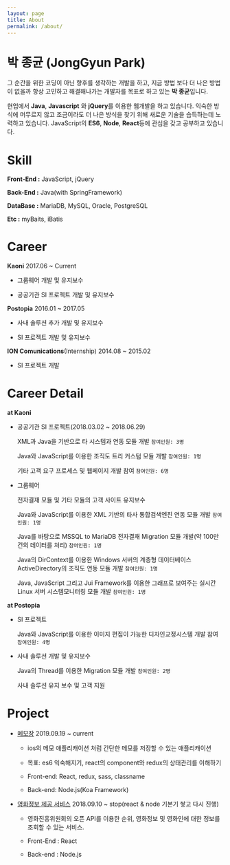 ```yaml
---
layout: page
title: About
permalink: /about/
---
```


박 종균 (JongGyun Park)
====================
 그 순간을 위한 코딩이 아닌 향후를 생각하는 개발을 하고, 지금 방법 보다 더 나은 방법이 없을까 항상 고민하고 해결해나가는 개발자를 목표로 하고 있는 **박 종균**입니다.  
 
 현업에서 **Java**, **Javascript** 와 **jQuery**를 이용한 웹개발을 하고 있습니다. 익숙한 방식에 머무르지 않고 조금이라도 더 나은 방식을 찾기 위해 새로운 기술을 습득하는데 노력하고 있습니다. JavaScript의 **ES6**, **Node**, **React**등에 관심을 갖고 공부하고 있습니다.

<!-- patience
laziness -->

Skill
==========
**Front-End :** JavaScript, jQuery

**Back-End :** Java(with SpringFramework)

**DataBase :** MariaDB, MySQL, Oracle, PostgreSQL

**Etc :** myBaits, iBatis


Career
============

**Kaoni** 2017.06 ~ Current

- 그룹웨어 개발 및 유지보수

- 공공기관 SI 프로젝트 개발 및 유지보수


**Postopia** 2016.01 ~ 2017.05

- 사내 솔루션 추가 개발 및 유지보수

- SI 프로젝트 개발 및 유지보수


**ION Comunications**(Internship) 2014.08 ~ 2015.02

- SI 프로젝트 개발


Career Detail
================

**at Kaoni**

- 공공기관 SI 프로젝트(2018.03.02 ~ 2018.06.29)

  XML과 Java을 기반으로 타 시스템과 연동 모듈 개발 `참여인원: 3명`

  Java와 JavaScript를 이용한 조직도 트리 커스텀 모듈 개발 `참여인원: 1명`

  기타 고객 요구 프로세스 및 웹페이지 개발 참여 `참여인원: 6명`

- 그룹웨어
  
  전자결재 모듈 및 기타 모듈의 고객 사이트 유지보수

  Java와 JavaScript를 이용한 XML 기반의 타사 통합검색엔진 연동 모듈 개발 `참여인원: 1명`

  Java를 바탕으로 MSSQL to MariaDB 전자결재 Migration 모듈 개발(약 100만건의 데이터를 처리) `참여인원: 1명`

  Java의 DirContext를 이용한 Windows 서버의 계층형 데이터베이스 ActiveDirectory의 조직도 연동 모듈 개발 `참여인원: 1명`

  Java, JavaScript 그리고 Jui Framework를 이용한 그래프로 보여주는 실시간 Linux 서버 시스템모니터링 모듈 개발 `참여인원: 1명`

**at Postopia**

- SI 프로젝트

  Java와 JavaScript를 이용한 이미지 편집이 가능한 디자인교정시스템 개발 참여 `참여인원: 4명`

- 사내 솔루션 개발 및 유지보수

  Java의 Thread를 이용한 Migration 모듈 개발 `참여인원: 2명`

  사내 솔루션 유지 보수 및 고객 지원


Project
=================
  - [메모장](https://github.com/jonggyun/memo-app)
 2019.09.19 ~ current

    - ios의 메모 애플리캐이션 처럼 간단한 메모를 저장할 수 있는 애플리캐이션

    - 목표: es6 익숙해지기, react의 component와 redux의 상태관리를 이해하기

    - Front-end: React, redux, sass, classname

    - Back-end: Node.js(Koa Framework)

  - [영화정보 제공 서비스](https://github.com/jonggyun/movie-infomation) 2018.09.10 ~ stop(react & node 기본기 쌓고 다시 진행)

    - 영화진흥위원회의 오픈 API를 이용한 순위, 영화정보 및 영화인에 대한 정보를 조회할 수 있는 서비스.

    - Front-End : React

    - Back-end : Node.js

